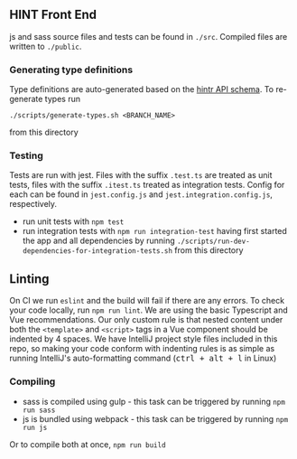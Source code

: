 ## HINT Front End
js and sass source files and tests can be found in `./src`. Compiled files are written to `./public`.

### Generating type definitions
Type definitions are auto-generated based on the 
[hintr API schema](https://github.com/mrc-ide/hintr/tree/master/inst/schema). To 
re-generate types run 

    ./scripts/generate-types.sh <BRANCH_NAME>

from this directory

### Testing
Tests are run with jest. Files with the suffix `.test.ts` are treated as unit tests, files 
with the suffix `.itest.ts` treated as integration tests. Config for each can be found in 
`jest.config.js` and `jest.integration.config.js`, respectively.
- run unit tests with `npm test` 
- run integration tests with `npm run integration-test` having first started the app and 
all dependencies by running `./scripts/run-dev-dependencies-for-integration-tests.sh` from this
directory

## Linting
On CI we run `eslint` and the build will fail if there are any errors. To check your code locally,
run `npm run lint`. We are using the basic Typescript and Vue recommendations. Our only custom rule is that
nested content under both the `<template>` and `<script>` tags in a Vue component should be indented by 4
spaces. We have IntelliJ project style files included in this repo, so making your code conform with indenting rules
is as simple as running IntelliJ's auto-formatting command (<kbd>ctrl + alt + l</kbd> in Linux)

### Compiling
- sass is compiled using gulp - this task can be triggered by running `npm run sass` 
- js is bundled using webpack - this task can be triggered by running `npm run js`

Or to compile both at once, `npm run build`
